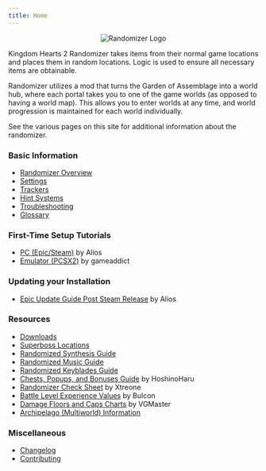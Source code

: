```yaml
---
title: Home
---
```


<p align="center"><img src="assets/image/randomizer-header.png" alt="Randomizer Logo" /></p>

Kingdom Hearts 2 Randomizer takes items from their normal game locations and places them in random locations. Logic is
used to ensure all necessary items are obtainable.

Randomizer utilizes a mod that turns the Garden of Assemblage into a world hub, where each portal takes you to one of
the game worlds (as opposed to having a world map). This allows you to enter worlds at any time, and world progression
is maintained for each world individually.

See the various pages on this site for additional information about the randomizer.

### Basic Information

* [Randomizer Overview](overview/index.md)
* [Settings](settings/index.md)
* [Trackers](trackers/index.md)
* [Hint Systems](hints/index.md)
* [Troubleshooting](troubleshooting/index.md)
* [Glossary](glossary/index.md)

### First-Time Setup Tutorials

* [PC (Epic/Steam)](setup/Panacea-ModLoader/index.md) by Alios
* [Emulator (PCSX2)](setup/pcsx2-ex-setup/pcsx2-ex-setup.md) by gameaddict

### Updating your Installation
* [Epic Update Guide Post Steam Release](setup/updating/index.md) by Alios

### Resources

* [Downloads](downloads/index.md)
* [Superboss Locations](superboss-locations/index.md)
* [Randomized Synthesis Guide](synthesis/index.md)
* [Randomized Music Guide](music/index.md)
* [Randomized Keyblades Guide](keyblades/index.md)
* [Chests, Popups, and Bonuses Guide](https://docs.google.com/spreadsheets/d/1Q9xE8mVvdnXTXpQg6j0cpnLxti8pjUD9qRMugFymRw4/edit#gid=0)
  by HoshinoHaru
* [Randomizer Check Sheet](https://docs.google.com/spreadsheets/d/1XMUNvlLNSHX8f38_rm__eWByZA3whqh0tgHBGHWNfb8/edit#gid=1519464140) 
  by Xtreone
* [Battle Level Experience Values](https://docs.google.com/spreadsheets/d/1q3Fa4UCiqQRbHLpU7ZVj8y7oqbn0L5ZSYhXW_z5piFU/edit?usp=sharing)
  by Bulcon
* [Damage Floors and Caps Charts](https://docs.google.com/document/d/e/2PACX-1vQ8yNy11UJvLyGyCbpsKuXFvwyLZki-a3DSt6jEJeQQSneOuZM9M_k7oJoaxVDJxrramLYdQL3PAR6p/pub)
  by VGMaster
* [Archipelago (Multiworld) Information](https://archipelago.gg/games/Kingdom%20Hearts%202/info/en)

### Miscellaneous

* [Changelog](changelog/index.md)
* [Contributing](contributing/index.md)
